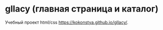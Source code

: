# gllacy (главная страница и каталог)
 Учебный проект html/css https://kokonstya.github.io/gllacy/.
